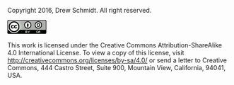 Copyright 2016, Drew Schmidt.  All right reserved.

<a rel="license" href="http://creativecommons.org/licenses/by-sa/4.0/"><img alt="Creative Commons License" style="border-width:0" src="./ccbysa.png" /></a>

This work is licensed under the Creative Commons Attribution-ShareAlike 4.0 International License. To view a copy of this license, visit
http://creativecommons.org/licenses/by-sa/4.0/ or send a letter to Creative
Commons, 444 Castro Street, Suite 900, Mountain View, California, 94041, USA.